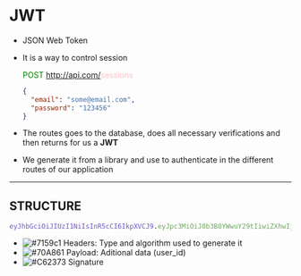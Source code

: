 # JWT

- JSON Web Token
- It is a way to control session

  <span style="color:green">POST</span> http://api.com/<span style="color:pink">sessions</span>

  ```json
  {
    "email": "some@email.com",
    "password": "123456"
  }
  ```

- The routes goes to the database, does all necessary verifications and then returns for us a **JWT**
- We generate it from a library and use to authenticate in the different routes of our application

---

## STRUCTURE

<pre><code><span style="color:#7159c1">eyJhbGciOiJIUzI1NiIsInR5cCI6IkpXVCJ9</span>.<span style="color:#70A861">eyJpc3MiOiJ0b3B0YWwuY29tIiwiZXhwIjoxNDI2NDIwODAwLCJodHRwOi8vdG9wdGFsLmNvbS9qd3RfY2xhaW1zL2lzX2FkbWluIjp0cnVlLCJjb21wYW55IjoiVG9wdGFsIiwiYXdlc29tZSI6dHJ1ZX0</span>.<span style="color:#C62373">yRQYnWzskCZUxPwaQupWkiUzKELZ49eM7oWxAQK_ZXw</span></code></pre>

- ![#7159c1](https://placehold.it/15/7159c1/000000?text=+) Headers: Type and algorithm used to generate it
- ![#70A861](https://placehold.it/15/70A861/000000?text=+) Payload: Aditional data (user_id)
- ![#C62373](https://placehold.it/15/C62373/000000?text=+) Signature
